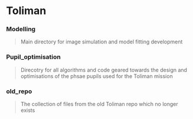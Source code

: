 # Toliman

### Modelling
> Main directory for image simulation and model fitting development

### Pupil_optimisation
> Direcotry for all algorithms and code geared towards the design and optimisations of the phsae pupils used for the Toliman mission

### old_repo
> The collection of files from the old Toliman repo which no longer exists

